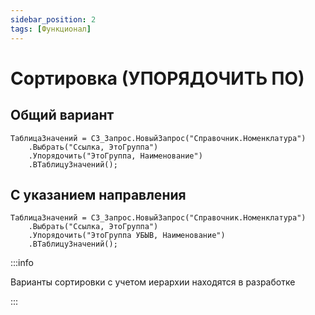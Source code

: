 ```yaml
---
sidebar_position: 2
tags: [Функционал]
---
```


# Сортировка (УПОРЯДОЧИТЬ ПО)

## Общий вариант

```bsl
ТаблицаЗначений = СЗ_Запрос.НовыйЗапрос("Справочник.Номенклатура")
    .Выбрать("Ссылка, ЭтоГруппа")
    .Упорядочить("ЭтоГруппа, Наименование")
    .ВТаблицуЗначений();
```

## С указанием направления

```bsl
ТаблицаЗначений = СЗ_Запрос.НовыйЗапрос("Справочник.Номенклатура")
    .Выбрать("Ссылка, ЭтоГруппа")
    .Упорядочить("ЭтоГруппа УБЫВ, Наименование")
    .ВТаблицуЗначений();
```

:::info

Варианты сортировки с учетом иерархии находятся в разработке

:::
